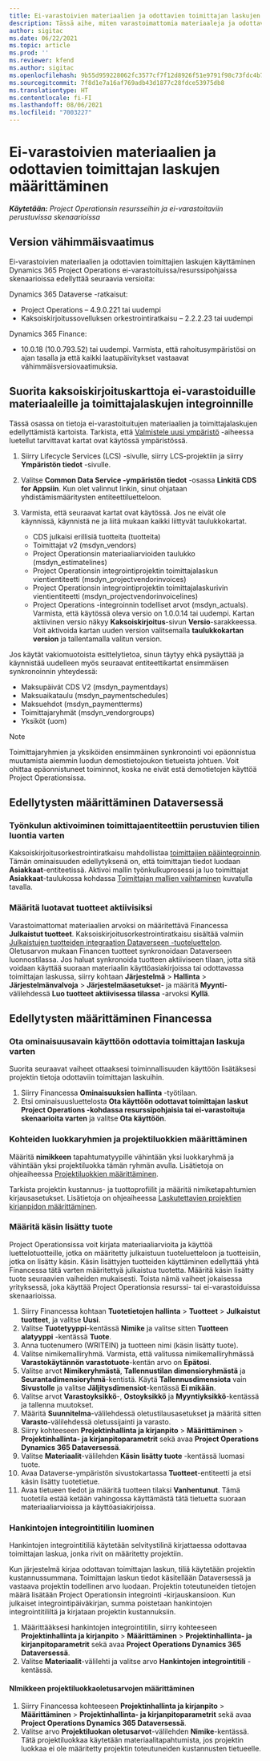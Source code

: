 ```yaml
---
title: Ei-varastoivien materiaalien ja odottavien toimittajan laskujen määrittäminen
description: Tässä aihe, miten varastoimattomia materiaaleja ja odottavia toimittajan laskuja voi ottaa käyttöön.
author: sigitac
ms.date: 06/22/2021
ms.topic: article
ms.prod: ''
ms.reviewer: kfend
ms.author: sigitac
ms.openlocfilehash: 9b55d959228062fc3577cf7f12d8926f51e9791f98c73fdc4b78251312a8a77a
ms.sourcegitcommit: 7f8d1e7a16af769adb43d1877c28fdce53975db8
ms.translationtype: HT
ms.contentlocale: fi-FI
ms.lasthandoff: 08/06/2021
ms.locfileid: "7003227"
---
```

# <a name="configure-non-stocked-materials-and-pending-vendor-invoices"></a>Ei-varastoivien materiaalien ja odottavien toimittajan laskujen määrittäminen

_**Käytetään:** Project Operationsin resursseihin ja ei-varastoitaviin perustuvissa skenaarioissa_

## <a name="minimum-version-requirement"></a>Version vähimmäisvaatimus

Ei-varastoivien materiaalien ja odottavien toimittajien laskujen käyttäminen Dynamics 365 Project Operations ei-varastoituissa/resurssipohjaissa skenaarioissa edellyttää seuraavia versioita:

Dynamics 365 Dataverse -ratkaisut:

- Project Operations – 4.9.0.221 tai uudempi
- Kaksoiskirjoitussovelluksen orkestrointiratkaisu – 2.2.2.23 tai uudempi

Dynamics 365 Finance:
- 10.0.18 (10.0.793.52) tai uudempi. Varmista, että rahoitusympäristösi on ajan tasalla ja että kaikki laatupäivitykset vastaavat vähimmäisversiovaatimuksia.

## <a name="run-dual-write-maps-for-non-stocked-materials-and-vendor-invoice-integration"></a>Suorita kaksoiskirjoituskarttoja ei-varastoiduille materiaaleille ja toimittajalaskujen integroinnille

Tässä osassa on tietoja ei-varastoituitujen materiaalien ja toimittajalaskujen edellyttämistä kartoista. Tarkista, että [Valmistele uusi ympäristö](../environment/resource-provision-new-environment.md#run-project-operations-dual-write-maps) -aiheessa luetellut tarvittavat kartat ovat käytössä ympäristössä.

1. Siirry Lifecycle Services (LCS) -sivulle, siirry LCS-projektiin ja siirry **Ympäristön tiedot** -sivulle.
2. Valitse **Common Data Service -ympäristön tiedot** -osassa **Linkitä CDS for Appsiin**. Kun olet valinnut linkin, sinut ohjataan yhdistämismääritysten entiteettiluetteloon.
3. Varmista, että seuraavat kartat ovat käytössä. Jos ne eivät ole käynnissä, käynnistä ne ja liitä mukaan kaikki liittyvät taulukkokartat.

    - CDS julkaisi erillisiä tuotteita (tuotteita)
    - Toimittajat v2 (msdyn_vendors)
    - Project Operationsin materiaaliarvioiden taulukko (msdyn_estimatelines)
    - Project Operationsin integrointiprojektin toimittajalaskun vientientiteetti (msdyn_projectvendorinvoices)
    - Project Operationsin integrointiprojektin toimittajalaskurivin vientientiteetti (msdyn_projectvendorinvoicelines)
    - Project Operations -integroinnin todelliset arvot (msdyn_actuals). Varmista, että käytössä oleva versio on 1.0.0.14 tai uudempi. Kartan aktiivinen versio näkyy **Kaksoiskirjoitus**-sivun **Versio**-sarakkeessa. Voit aktivoida kartan uuden version valitsemalla **taulukkokartan version** ja tallentamalla valitun version.

Jos käytät vakiomuotoista esittelytietoa, sinun täytyy ehkä pysäyttää ja käynnistää uudelleen myös seuraavat entiteettikartat ensimmäisen synkronoinnin yhteydessä:
  - Maksupäivät CDS V2 (msdyn_paymentdays)
  - Maksuaikataulu (msdyn_paymentschedules)
  - Maksuehdot (msdyn_paymentterms)
  - Toimittajaryhmät (msdyn_vendorgroups)
  - Yksiköt (uom)

> [!NOTE]
> Toimittajaryhmien ja yksiköiden ensimmäinen synkronointi voi epäonnistua muutamista aiemmin luodun demostietojoukon tietueista johtuen. Voit ohittaa epäonnistuneet toiminnot, koska ne eivät estä demotietojen käyttöä Project Operationsissa.

## <a name="configure-prerequisites-in-dataverse"></a>Edellytysten määrittäminen Dataversessä

### <a name="activate-workflow-to-create-accounts-based-on-vendor-entity"></a>Työnkulun aktivoiminen toimittajaentiteettiin perustuvien tilien luontia varten

Kaksoiskirjoitusorkestrointiratkaisu mahdollistaa [toimittajien pääintegroinnin](/dynamics365/fin-ops-core/dev-itpro/data-entities/dual-write/vendor-mapping). Tämän ominaisuuden edellytyksenä on, että toimittajan tiedot luodaan **Asiakkaat**-entiteetissä. Aktivoi mallin työnkulkuprosessi ja luo toimittajat **Asiakkaat**-taulukossa kohdassa [Toimittajan mallien vaihtaminen](/dynamics365/fin-ops-core/dev-itpro/data-entities/dual-write/vendor-switch) kuvatulla tavalla.

### <a name="set-products-to-be-created-as-active"></a>Määritä luotavat tuotteet aktiivisiksi

Varastoimattomat materiaalien arvoksi on määritettävä Financessa **Julkaistut tuotteet**. Kaksoiskirjoitusorkestrointiratkaisu sisältää valmiin [Julkaistujen tuotteiden integraation Dataverseen -tuoteluettelon](/dynamics365/fin-ops-core/dev-itpro/data-entities/dual-write/product-mapping). Oletusarvon mukaan Financen tuotteet synkronoidaan Dataverseen luonnostilassa. Jos haluat synkronoida tuotteen aktiiviseen tilaan, jotta sitä voidaan käyttää suoraan materiaalin käyttöasiakirjoissa tai odottavassa toimittajan laskussa, siirry kohtaan **Järjestelmä** > **Hallinta** > **Järjestelmänvalvoja** > **Järjestelmäasetukset**- ja määritä **Myynti**-välilehdessä **Luo tuotteet aktiivisessa tilassa** -arvoksi **Kyllä**.

## <a name="configure-prerequisites-in-finance"></a>Edellytysten määrittäminen Financessa

### <a name="enable-the-feature-key-for-pending-vendor-invoices"></a>Ota ominaisuusavain käyttöön odottavia toimittajan laskuja varten

Suorita seuraavat vaiheet ottaaksesi toiminnallisuuden käyttöön lisätäksesi projektin tietoja odottaviin toimittajan laskuihin.

1. Siirry Financessa **Ominaisuuksien hallinta** -työtilaan.
2. Etsi ominaisuusluettelosta **Ota käyttöön odottavat toimittajan laskut Project Operations -kohdassa resurssipohjaisia tai ei-varastoituja skenaarioita varten** ja valitse **Ota käyttöön**.

### <a name="define-category-groups-and-project-categories-for-items"></a>Kohteiden luokkaryhmien ja projektiluokkien määrittäminen

Määritä **nimikkeen** tapahtumatyypille vähintään yksi luokkaryhmä ja vähintään yksi projektiluokka tämän ryhmän avulla. Lisätietoja on ohjeaiheessa [Projektiluokkien määrittäminen](../project-accounting/configure-project-categories.md#category-groups).

Tarkista projektin kustannus- ja tuottoprofiilit ja määritä nimiketapahtumien kirjausasetukset. Lisätietoja on ohjeaiheessa [Laskutettavien projektien kirjanpidon määrittäminen](../project-accounting/configure-accounting-billable-projects.md).

### <a name="set-up-a-write-in-product"></a>Määritä käsin lisätty tuote

Project Operationsissa voit kirjata materiaaliarvioita ja käyttöä luettelotuotteille, jotka on määritetty julkaistuun tuoteluetteloon ja tuotteisiin, jotka on lisätty käsin. Käsin lisättyjen tuotteiden käyttäminen edellyttää yhtä Financessa tätä varten määritettyä julkaistua tuotetta. Määritä käsin lisätty tuote seuraavien vaiheiden mukaisesti. Toista nämä vaiheet jokaisessa yrityksessä, joka käyttää Project Operationsia resurssi- tai ei-varastoiduissa skenaarioissa.

1. Siirry Financessa kohtaan **Tuotetietojen hallinta** > **Tuotteet** > **Julkaistut tuotteet**, ja valitse **Uusi**.
2. Valitse **Tuotetyyppi**-kentässä **Nimike** ja valitse sitten **Tuotteen alatyyppi** -kentässä **Tuote**.
3. Anna tuotenumero (WRITEIN) ja tuotteen nimi (käsin lisätty tuote).
4. Valitse nimikemalliryhmä. Varmista, että valitussa nimikemalliryhmässä **Varastokäytännön varastotuote**-kentän arvo on **Epätosi**.
5. Valitse arvot **Nimikeryhmästä**, **Tallennustilan dimensioryhmästä** ja **Seurantadimensioryhmä**-kentistä. Käytä **Tallennusdimensiota** vain **Sivustolle** ja valitse **Jäljitysdimensiot**-kentässä **Ei mikään**.
6. Valitse arvot **Varastoyksikkö**-, **Ostoyksikkö** ja **Myyntiyksikkö**-kentässä ja tallenna muutokset.
7. Määritä **Suunnitelma**-välilehdessä oletustilausasetukset ja määritä sitten **Varasto**-välilehdessä oletussijainti ja varasto.
8. Siirry kohteeseen **Projektinhallinta ja kirjanpito** > **Määrittäminen** > **Projektinhallinta- ja kirjanpitoparametrit** sekä avaa **Project Operations Dynamics 365 Dataversessä**. 
9. Valitse **Materiaalit**-välilehden **Käsin lisätty tuote** -kentässä luomasi tuote.
10. Avaa Dataverse-ympäristön sivustokartassa **Tuotteet**-entiteetti ja etsi käsin lisätty tuotetietue. 
11. Avaa tietueen tiedot ja määritä tuotteen tilaksi **Vanhentunut**. Tämä tuotetila estää ketään vahingossa käyttämästä tätä tietuetta suoraan materiaaliarvioissa ja käyttöasiakirjoissa.

### <a name="set-up-a-procurement-integration-account"></a>Hankintojen integrointitilin luominen

Hankintojen integrointitiliä käytetään selvitystilinä kirjattaessa odottavaa toimittajan laskua, jonka rivit on määritetty projektiin.

Kun järjestelmä kirjaa odottavan toimittajan laskun, tiliä käytetään projektin kustannussummana. Toimittajan laskun tiedot käsitellään Dataversessä ja vastaava projektin todellinen arvo luodaan. Projektin toteutuneiden tietojen määrä lisätään Project Operationsin integrointi -kirjauskansioon. Kun julkaiset integrointipäiväkirjan, summa poistetaan hankintojen integrointitililtä ja kirjataan projektin kustannuksiin.

1. Määrittääksesi hankintojen integrointitilin, siirry kohteeseen **Projektinhallinta ja kirjanpito** > **Määrittäminen** > **Projektinhallinta- ja kirjanpitoparametrit** sekä avaa **Project Operations Dynamics 365 Dataversessä**. 
2. Valitse **Materiaalit**-välilehti ja valitse arvo **Hankintojen integrointitili** -kentässä.

#### <a name="set-up-project-category-defaults-for-an-item"></a>NImikkeen projektiluokkaoletusarvojen määrittäminen

1. Siirry Financessa kohteeseen **Projektinhallinta ja kirjanpito** > **Määrittäminen** > **Projektinhallinta- ja kirjanpitoparametrit** sekä avaa **Project Operations Dynamics 365 Dataversessä**. 
2. Valitse arvo **Projektiluokan oletusarvot**-välilehden **Nimike**-kentässä. Tätä projektiluokkaa käytetään materiaalitapahtumista, jos projektin luokkaa ei ole määritetty projektin toteutuneiden kustannusten tietueelle.
